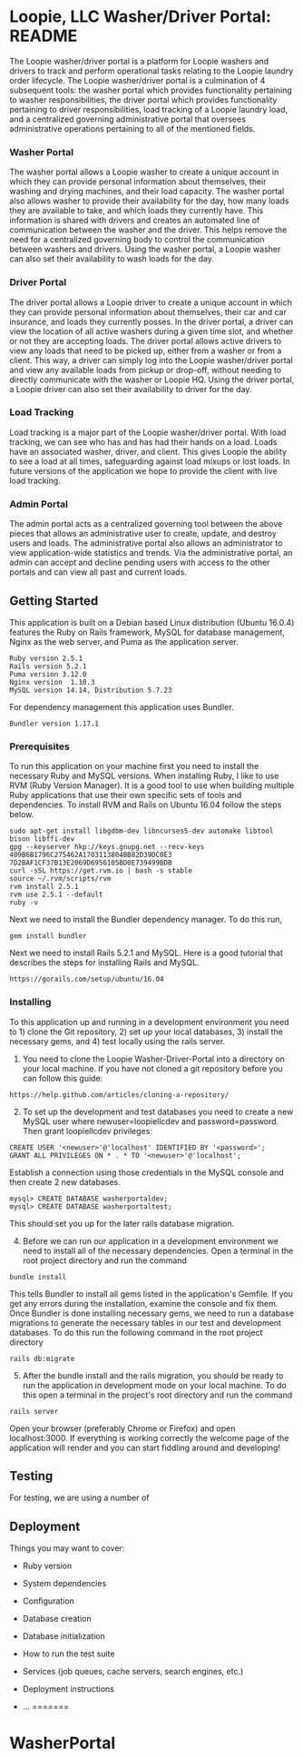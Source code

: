# Loopie, LLC Washer/Driver Portal: README

The Loopie washer/driver portal is a platform for Loopie washers and drivers to track and perform operational tasks relating to the Loopie laundry order lifecycle.  The Loopie washer/driver portal is a culmination of 4 subsequent tools: the washer portal which provides functionality pertaining to washer responsibilities, the driver portal which provides functionality pertaining to driver responsibilities, load tracking of a Loopie laundry load, and a centralized governing administrative portal that oversees administrative operations pertaining to all of the mentioned fields.

### Washer Portal

The washer portal allows a Loopie washer to create a unique account in which they can provide personal information about themselves, their washing and drying machines, and their load capacity.  The washer portal also allows washer to provide their availability for the day, how many loads they are available to take, and which loads they currently have.  This information is shared with drivers and creates an automated line of communication between the washer and the driver.  This helps remove the need for a centralized governing body to control the communication between washers and drivers.  Using the washer portal, a Loopie washer can also set their availability to wash loads for the day.

### Driver Portal

The driver portal allows a Loopie driver to create a unique account in which they can provide personal information about themselves, their car and car insurance, and loads they currently posses.  In the driver portal, a driver can view the location of all active washers during a given time slot, and whether or not they are accepting loads.  The driver portal allows active drivers to view any loads that need to be picked up, either from a washer or from a client.  This way, a driver can simply log into the Loopie washer/driver portal and view any available loads from pickup or drop-off, without needing to directly communicate with the washer or Loopie HQ.  Using the driver portal, a Loopie driver can also set their availability to driver for the day.   

### Load Tracking

Load tracking is a major part of the Loopie washer/driver portal.  With load tracking, we can see who has and has had their hands on a load.  Loads have an associated washer, driver, and client.  This gives Loopie the ability to see a load at all times, safeguarding against load mixups or lost loads.  In future versions of the application we hope to provide the client with live load tracking.  

### Admin Portal    

The admin portal acts as a centralized governing tool between the above pieces that allows an administrative user to create, update, and destroy users and loads.  The administrative portal also allows an administrator to view application-wide statistics and trends.  Via the administrative portal, an admin can accept and decline pending users with access to the other portals and can view all past and current loads.  

## Getting Started

This application is built on a Debian based Linux distribution (Ubuntu 16.0.4) features the Ruby on Rails framework, MySQL for database management, Nginx as the web server, and Puma as the application server.

```
Ruby version 2.5.1
Rails version 5.2.1
Puma version 3.12.0
Nginx version  1.10.3
MySQL version 14.14, Distribution 5.7.23
```

For dependency management this application uses Bundler.

```
Bundler version 1.17.1
```

### Prerequisites

To run this application on your machine first you need to install the necessary Ruby and MySQL versions.  When installing Ruby, I like to use RVM (Ruby Version Manager).  It is a good tool to use when building multiple Ruby applications that use their own specific sets of tools and dependencies.  To install RVM and Rails on Ubuntu 16.04 follow the steps below.

```
sudo apt-get install libgdbm-dev libncurses5-dev automake libtool bison libffi-dev
gpg --keyserver hkp://keys.gnupg.net --recv-keys 409B6B1796C275462A1703113804BB82D39DC0E3 7D2BAF1CF37B13E2069D6956105BD0E739499BDB
curl -sSL https://get.rvm.io | bash -s stable
source ~/.rvm/scripts/rvm
rvm install 2.5.1
rvm use 2.5.1 --default
ruby -v
```

Next we need to install the Bundler dependency manager.  To do this run,

```
gem install bundler
```

Next we need to install Rails 5.2.1 and MySQL.  Here is a good tutorial that describes the steps for installing Rails and MySQL.

```
https://gorails.com/setup/ubuntu/16.04
```

### Installing
To this application up and running in a development environment you need to 1) clone the Git repository, 2) set up your local databases, 3) install the necessary gems, and 4) test locally using the rails server.

1. You need to clone the Loopie Washer-Driver-Portal into a directory on your local machine.  If you have not cloned a git repository before you can follow this guide:

```
https://help.github.com/articles/cloning-a-repository/
```

2. To set up the development and test databases you need to create a new MySQL user where newuser=loopiellcdev and password=password.  Then grant loopiellcdev privileges:

```
CREATE USER '<newuser>'@'localhost' IDENTIFIED BY '<password>';
GRANT ALL PRIVILEGES ON * . * TO '<newuser>'@'localhost';
```

Establish a connection using those credentials in the MySQL console and then create 2 new databases.

```
mysql> CREATE DATABASE washerportaldev;
mysql> CREATE DATABASE washerportaltest;
```

This should set you up for the later rails database migration.

4) Before we can run our application in a development environment we need to install all of the necessary dependencies.  Open a terminal in the root project directory and run the command 

```
bundle install
```

This tells Bundler to install all gems listed in the application's Gemfile.  If you get any errors during the installation, examine the console and fix them.  Once Bundler is done installing necessary gems, we need to run a database migrations to generate the necessary tables in our test and development databases.  To do this run the following command in the root project directory

```
rails db:migrate
```

5. After the bundle install and the rails migration, you should be ready to run the application in development mode on your local machine.  To do this open a terminal in the project's root directory and run the command

```
rails server
```

Open your browser (preferably Chrome or Firefox) and open localhost:3000.  If everything is working correctly the welcome page of the application will render and you can start fiddling around and developing! 


## Testing

For testing, we are using a number of

## Deployment

Things you may want to cover:

* Ruby version

* System dependencies

* Configuration

* Database creation

* Database initialization

* How to run the test suite

* Services (job queues, cache servers, search engines, etc.)

* Deployment instructions

* ...
=======
# WasherPortal
